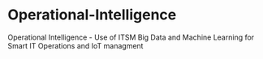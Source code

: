 # Operational-Intelligence
Operational Intelligence - Use of ITSM Big Data and Machine Learning for Smart IT Operations and IoT managment

